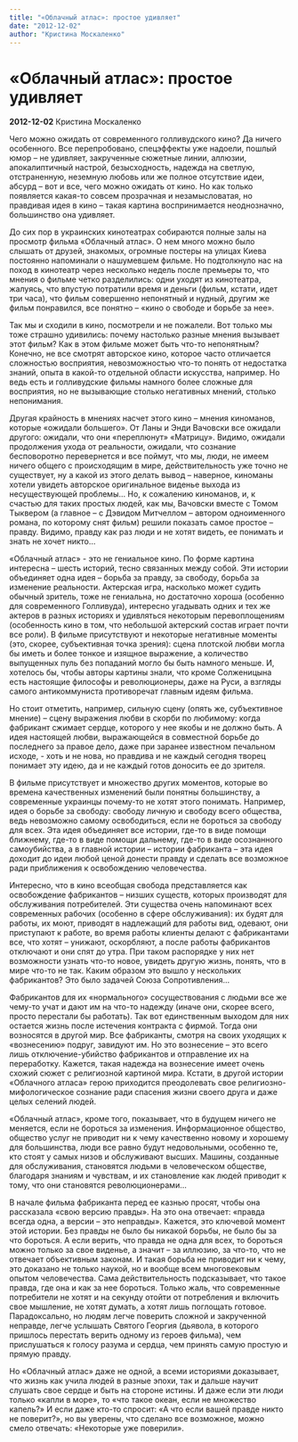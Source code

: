 ```yaml
---
title: "«Облачный атлас»: простое удивляет"
date: "2012-12-02"
author: "Кристина Москаленко"
---
```


# «Облачный атлас»: простое удивляет

**2012-12-02** Кристина Москаленко

Чего можно ожидать от современного голливудского кино? Да ничего особенного. Все перепробовано, спецэффекты уже надоели, пошлый юмор – не удивляет, закрученные сюжетные линии, аллюзии, апокалиптичный настрой, безысходность, надежда на светлую, отстраненную, неземную любовь или же полное отсутствие идеи, абсурд – вот и все, чего можно ожидать от кино. Но как только появляется какая-то совсем прозрачная и незамысловатая, но правдивая идея в кино – такая картина воспринимается неоднозначно, большинство она удивляет.

До сих пор в украинских кинотеатрах собираются полные залы на просмотр фильма «Облачный атлас». О нем много можно было слышать от друзей, знакомых, огромные постеры на улицах Киева постоянно напоминали о нашумевшем фильме. Но подтолкнуло нас на поход в кинотеатр через несколько недель после премьеры то, что мнения о фильме четко разделились: одни уходят из кинотеатра, жалуясь, что впустую потратили время и деньги (фильм, кстати, идет три часа), что фильм совершенно непонятный и нудный, другим же фильм понравился, все понятно – «кино о свободе и борьбе за нее».

Так мы и сходили в кино, посмотрели и не пожалели. Вот только мы тоже страшно удивились: почему настолько разные мнения вызывает этот фильм? Как в этом фильме может быть что-то непонятным? Конечно, не все смотрят авторское кино, которое часто отличается сложностью восприятия, невозможностью что-то понять от недостатка знаний, опыта в какой-то отдельной области искусства, например. Но ведь есть и голливудские фильмы намного более сложные для восприятия, но не вызывающие столько негативных мнений, столько непонимания.

Другая крайность в мнениях насчет этого кино – мнения киноманов, которые «ожидали большего». От Ланы и Энди Вачовски все ожидали другого: ожидали, что они «переплюнут» «Матрицу». Видимо, ожидали продолжения ухода от реальности, ожидали, что сознание бесповоротно перевернется и все поймут, что мы, люди, не имеем ничего общего с происходящим в мире, действительность уже точно не существует, ну а какой из этого делать вывод – наверное, киноманы хотели увидеть авторское оригинальное виденье выхода из несуществующей проблемы… Но, к сожалению киноманов, и, к счастью для таких простых людей, как мы, Вачовски вместе с Томом Тыквером (а главное – с Дэвидом Митчеллом – автором одноименного романа, по которому снят фильм) решили показать самое простое – правду. Видимо, правду как раз люди и не хотят видеть, ее понимать и знать не хочет никто…

«Облачный атлас» - это не гениальное кино. По форме картина интересна – шесть историй, тесно связанных между собой. Эти истории объединяет одна идея – борьба за правду, за свободу, борьба за изменение реальности. Актерская игра, насколько может судить обычный зритель, тоже не гениальна, но достаточно хороша (особенно для современного Голливуда), интересно угадывать одних и тех же актеров в разных историях и удивляться некоторым перевоплощениям (особенность кино в том, что небольшой актерский состав играет почти все роли). В фильме присутствуют и некоторые негативные моменты (это, скорее, субъективная точка зрения): сцена плотской любви могла бы иметь и более тонкое и изящное выражение, а количество выпущенных пуль без попаданий могло бы быть намного меньше. И, хотелось бы, чтобы авторы картины знали, что кроме Солженицына есть настоящие философы и революционеры, даже на Руси, а взгляды самого антикоммуниста противоречат главным идеям фильма.

Но стоит отметить, например, сильную сцену (опять же, субъективное мнение) – сцену выражения любви в скорби по любимому: когда фабрикант сжимает сердце, которого у нее якобы и не должно быть. А идея настоящей любви, выражающейся в совместной борьбе до последнего за правое дело, даже при заранее известном печальном исходе, - хоть и не нова, но правдива и не каждый сегодня творец понимает эту идею, да и не каждый готов доносить ее до зрителя.

В фильме присутствует и множество других моментов, которые во времена качественных изменений были понятны большинству, а современные украинцы почему-то не хотят этого понимать. Например, идея о борьбе за свободу: свободу личную и свободу всего общества, ведь невозможно самому освободиться, если не бороться за свободу для всех. Эта идея объединяет все истории, где-то в виде помощи ближнему, где-то в виде помощи дальнему, где-то в виде осознанного самоубийства, а в главной истории – истории фабриканта – эта идея доходит до идеи любой ценой донести правду и сделать все возможное ради приближения к освобождению человечества.

Интересно, что в кино всеобщая свобода представляется как освобождение фабрикантов – низших существ, которых производят для обслуживания потребителей. Эти существа очень напоминают всех современных рабочих (особенно в сфере обслуживания): их будят для работы, их моют, приводят в надлежащий для работы вид, одевают, они приступают к работе, во время работы клиенты делают с фабрикантами все, что хотят – унижают, оскорбляют, а после работы фабрикантов отключают и они спят до утра. При таком распорядке у них нет возможности узнать что-то новое, увидеть другую жизнь, понять, что в мире что-то не так. Каким образом это вышло у нескольких фабрикантов? Это было задачей Союза Сопротивления…

Фабрикантов для их «нормального» сосуществования с людьми все же чему-то учат и дают им на что-то надежду (иначе они, скорее всего, просто перестали бы работать). Так вот единственным выходом для них остается жизнь после истечения контракта с фирмой. Тогда они возносятся в другой мир. Все фабриканты, смотря на своих уходящих к «вознесению» подруг, завидуют им. Но это вознесение – это всего лишь отключение-убийство фабрикантов и отправление их на переработку. Кажется, такая надежда на вознесение имеет очень схожий сюжет с религиозной картиной мира. Кстати, в другой истории «Облачного атласа» герою приходится преодолевать свое религиозно-мифологическое сознание ради спасения жизни своего друга и даже целых селений людей.

«Облачный атлас», кроме того, показывает, что в будущем ничего не меняется, если не бороться за изменения. Информационное общество, общество услуг не приводит ни к чему качественно новому и хорошему для большинства, люди все равно будут недовольными, особенно те, кто стоят у самых низов и обслуживают высших. Машины, созданные для обслуживания, становятся людьми в человеческом обществе, благодаря знаниям и чувствам, и их становление как людей приводит к тому, что они становятся революционерами…

В начале фильма фабриканта перед ее казнью просят, чтобы она рассказала «свою версию правды». На это она отвечает: «правда всегда одна, а версии – это неправды». Кажется, это ключевой момент этой истории. Без правды не было бы никакой борьбы, не было бы за что бороться. А если верить, что правда не одна для всех, то бороться можно только за свое виденье, а значит – за иллюзию, за что-то, что не отвечает объективным законам. И такая борьба не приводит ни к чему, это доказано не только наукой, но и вообще всем многовековым опытом человечества. Сама действительность подсказывает, что такое правда, где она и как за нее бороться. Только жаль, что современные потребители не хотят и на секунду отойти от потребления и включить свое мышление, не хотят думать, а хотят лишь поглощать готовое. Парадоксально, но людям легче поверить сложной и закрученной неправде, легче услышать Святого Георгия (дьявола, в которого пришлось перестать верить одному из героев фильма), чем прислушаться к голосу разума и сердца, чем принять самую простую и прямую правду.

Но «Облачный атлас» даже не одной, а всеми историями доказывает, что жизнь как учила людей в разные эпохи, так и дальше научит слушать свое сердце и быть на стороне истины. И даже если эти люди только «капли в море», то «что такое океан, если не множество капель?» И если даже кто-то спросит: «А что если вашей правде никто не поверит?», но вы уверены, что сделано все возможное, можно смело отвечать: «Некоторые уже поверили».